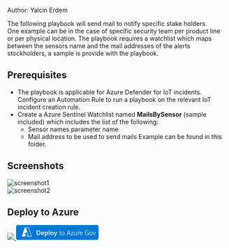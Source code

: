 
Author: Yalcin Erdem

The following playbook will send mail to notify specific stake holders.<br>
One example can be in the case of specific security team per product line or per physical location. The playbook requires a watchlist which maps between the sensors name and the mail addresses of the alerts stockholders, a sample is provide with the playbook.  

## Prerequisites
* The playbook is applicable for Azure Defender for IoT incidents. Configure an Automation Rule to run a playbook on the relevant IoT incident creation rule.
* Create a Azure Sentinel Watchlist named **MailsBySensor** (sample included) which includes the list of the following:
    * Sensor names parameter name
    * Mail address to be used to send mails
    Example can be found in this folder.


## Screenshots
![screenshot1](./images/MailToStakeholder.png)<br>
![screenshot2](./images/designerOverviewLight.png)<br>


## Deploy to Azure
<a href="https://portal.azure.com/#create/Microsoft.Template/uri/https%3A%2F%2Fraw.githubusercontent.com%2FAzure%2FAzure-Sentinel%2Fmaster%2FPlaybooks%2FAD4IoT-MailbyProductionLine%2Fazuredeploy.json" target="_blank">
    <img src="https://aka.ms/deploytoazurebutton""/>
</a>
<a href="https://portal.azure.us/#create/Microsoft.Template/uri/https%3A%2F%2Fraw.githubusercontent.com%2FAzure%2FAzure-Sentinel%2Fmaster%2FPlaybooks%2FAD4IoT-MailbyProductionLine%2Fazuredeploy.json" target="_blank">
<img src="https://raw.githubusercontent.com/Azure/azure-quickstart-templates/master/1-CONTRIBUTION-GUIDE/images/deploytoazuregov.png"/>
</a>
